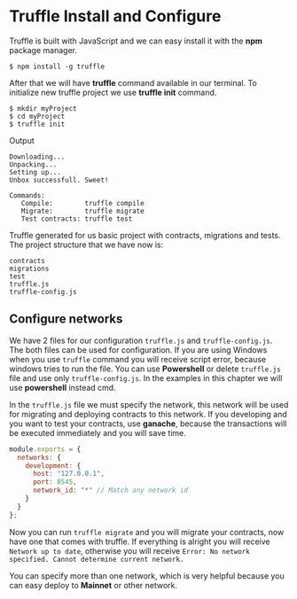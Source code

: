 # Truffle Install and Configure
Truffle is built with JavaScript and we can easy install it with the **npm** package manager.

```
$ npm install -g truffle
```
After that we will have **truffle** command available in our terminal. To initialize new truffle project we use **truffle init** command.
```
$ mkdir myProject
$ cd myProject
$ truffle init
```
Output
```
Downloading...
Unpacking...
Setting up...
Unbox successfull. Sweet!

Commands:
   Compile:        truffle compile
   Migrate:        truffle migrate
   Test contracts: truffle test
```

Truffle generated for us basic project with contracts, migrations and tests. The project structure that we have now is: 
```
contracts
migrations
test
truffle.js
truffle-config.js
```
## Configure networks
We have 2 files for our configuration `truffle.js` and `truffle-config.js`. The both files can be used for configuration. If you are using Windows when you use `truffle` command you will receive script error, because windows tries to run the file. You can use **Powershell** or delete `truffle.js` file and use only `truffle-config.js`. In the examples in this chapter we will use **powershell** instead cmd.

In the `truffle.js` file we must specify the network, this network will be used for migrating and deploying contracts to this network. If you developing and you want to test your contracts, use **ganache**, because the transactions will be executed immediately and you will save time.

```js
module.exports = {
  networks: {
    development: {
      host: "127.0.0.1",
      port: 8545,
      network_id: "*" // Match any network id
    }
  }
};
```
Now you can run `truffle migrate` and you will migrate your contracts, now have one that comes with truffle. If everything is alright you will receive `Network up to date`, otherwise you will receive `Error: No network specified. Cannot determine current network.`

You can specify more than one network, which is very helpful because you can easy deploy to **Mainnet** or other network.











